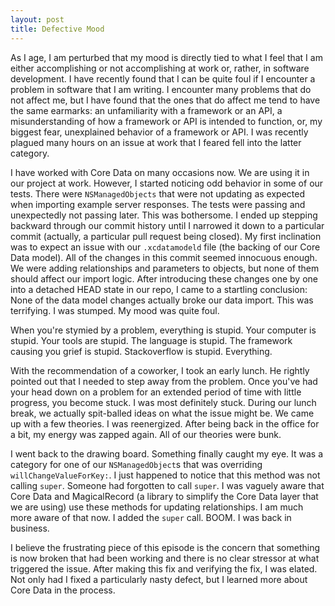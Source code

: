 ```yaml
---
layout: post
title: Defective Mood
---
```


As I age, I am perturbed that my mood is directly tied to what I feel that I am either accomplishing or not accomplishing at work or, rather, in software development. I have recently found that I can be quite foul if I encounter a problem in software that I am writing. I encounter many problems that do not affect me, but I have found that the ones that do affect me tend to have the same earmarks: an unfamiliarity with a framework or an API, a misunderstanding of how a framework or API is intended to function, or, my biggest fear, unexplained behavior of a framework or API. I was recently plagued many hours on an issue at work that I feared fell into the latter category.

I have worked with Core Data on many occasions now. We are using it in our project at work. However, I started noticing odd behavior in some of our tests. There were `NSManagedObjects` that were not updating as expected when importing example server responses. The tests were passing and unexpectedly not passing later. This was bothersome. I ended up stepping backward through our commit history until I narrowed it down to a particular commit (actually, a particular pull request being closed). My first inclination was to expect an issue with our `.xcdatamodeld` file (the backing of our Core Data model). All of the changes in this commit seemed innocuous enough. We were adding relationships and parameters to objects, but none of them should affect our import logic. After introducing these changes one by one into a detached HEAD state in our repo, I came to a startling conclusion: None of the data model changes actually broke our data import. This was terrifying. I was stumped. My mood was quite foul.

When you're stymied by a problem, everything is stupid. Your computer is stupid. Your tools are stupid. The language is stupid. The framework causing you grief is stupid. Stackoverflow is stupid. Everything.

With the recommendation of a coworker, I took an early lunch. He rightly pointed out that I needed to step away from the problem. Once you've had your head down on a problem for an extended period of time with little progress, you become stuck. I was most definitely stuck. During our lunch break, we actually spit-balled ideas on what the issue might be. We came up with a few theories. I was reenergized. After being back in the office for a bit, my energy was zapped again. All of our theories were bunk.

I went back to the drawing board. Something finally caught my eye. It was a category for one of our `NSManagedObject`s that was overriding `willChangeValueForKey:`. I just happened to notice that this method was not calling `super`. Someone had forgotten to call `super`. I was vaguely aware that Core Data and MagicalRecord (a library to simplify the Core Data layer that we are using) use these methods for updating relationships. I am much more aware of that now. I added the `super` call. BOOM. I was back in business.

I believe the frustrating piece of this episode is the concern that something is now broken that had been working and there is no clear stressor at what triggered the issue. After making this fix and verifying the fix, I was elated. Not only had I fixed a particularly nasty defect, but I learned more about Core Data in the process.
